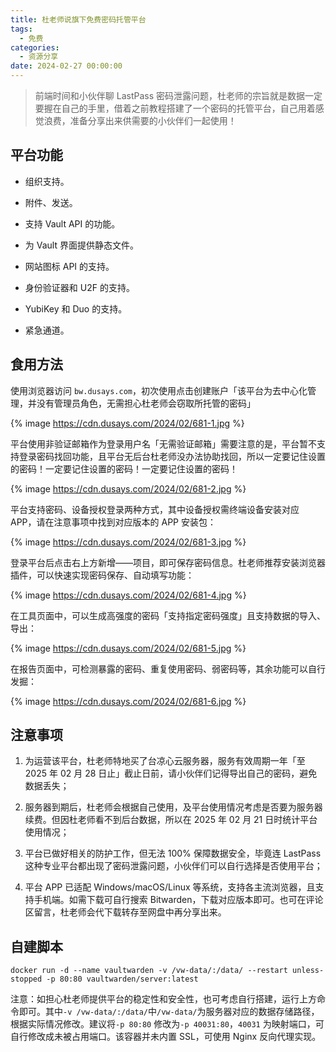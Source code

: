 ```yaml
---
title: 杜老师说旗下免费密码托管平台
tags:
  - 免费
categories:
  - 资源分享
date: 2024-02-27 00:00:00
---
```


> 前端时间和小伙伴聊 LastPass 密码泄露问题，杜老师的宗旨就是数据一定要握在自己的手里，借着之前教程搭建了一个密码的托管平台，自己用着感觉浪费，准备分享出来供需要的小伙伴们一起使用！

<!-- more -->

## 平台功能

* 组织支持。

* 附件、发送。

* 支持 Vault API 的功能。

* 为 Vault 界面提供静态文件。

* 网站图标 API 的支持。

* 身份验证器和 U2F 的支持。

* YubiKey 和 Duo 的支持。

* 紧急通道。

## 食用方法

使用浏览器访问 `bw.dusays.com`，初次使用点击创建账户「该平台为去中心化管理，并没有管理员角色，无需担心杜老师会窃取所托管的密码」

{% image https://cdn.dusays.com/2024/02/681-1.jpg %}

平台使用非验证邮箱作为登录用户名「无需验证邮箱」需要注意的是，平台暂不支持登录密码找回功能，且平台无后台杜老师没办法协助找回，所以一定要记住设置的密码！一定要记住设置的密码！一定要记住设置的密码！

{% image https://cdn.dusays.com/2024/02/681-2.jpg %}

平台支持密码、设备授权登录两种方式，其中设备授权需终端设备安装对应 APP，请在注意事项中找到对应版本的 APP 安装包：

{% image https://cdn.dusays.com/2024/02/681-3.jpg %}

登录平台后点击右上方新增——项目，即可保存密码信息。杜老师推荐安装浏览器插件，可以快速实现密码保存、自动填写功能：

{% image https://cdn.dusays.com/2024/02/681-4.jpg %}

在工具页面中，可以生成高强度的密码「支持指定密码强度」且支持数据的导入、导出：

{% image https://cdn.dusays.com/2024/02/681-5.jpg %}

在报告页面中，可检测暴露的密码、重复使用密码、弱密码等，其余功能可以自行发掘：

{% image https://cdn.dusays.com/2024/02/681-6.jpg %}

## 注意事项

1. 为运营该平台，杜老师特地买了台凉心云服务器，服务有效周期一年「至 2025 年 02 月 28 日止」截止日前，请小伙伴们记得导出自己的密码，避免数据丢失；

2. 服务器到期后，杜老师会根据自己使用，及平台使用情况考虑是否要为服务器续费。但因杜老师看不到后台数据，所以在 2025 年 02 月 21 日时统计平台使用情况；

3. 平台已做好相关的防护工作，但无法 100% 保障数据安全，毕竟连 LastPass 这种专业平台都出现了密码泄露问题，小伙伴们可以自行选择是否使用平台；

4. 平台 APP 已适配 Windows/macOS/Linux 等系统，支持各主流浏览器，且支持手机端。如需下载可自行搜索 Bitwarden，下载对应版本即可。也可在评论区留言，杜老师会代下载转存至网盘中再分享出来。

## 自建脚本

```
docker run -d --name vaultwarden -v /vw-data/:/data/ --restart unless-stopped -p 80:80 vaultwarden/server:latest
```

注意：如担心杜老师提供平台的稳定性和安全性，也可考虑自行搭建，运行上方命令即可。其中`-v /vw-data/:/data/`中`/vw-data/`为服务器对应的数据存储路径，根据实际情况修改。建议将`-p 80:80` 修改为`-p 40031:80`，`40031` 为映射端口，可自行修改成未被占用端口。该容器并未内置 SSL，可使用 Nginx 反向代理实现。